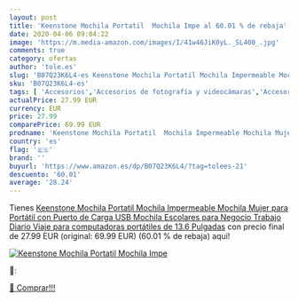 ```yaml
---
layout: post
title: 'Keenstone Mochila Portatil  Mochila Impe al 60.01 % de rebaja'
date: 2020-04-06 09:04:22
image: 'https://m.media-amazon.com/images/I/41w46JiK0yL._SL400_.jpg'
comments: true
category: ofertas
author: 'tole.es'
slug: 'B07Q23K6L4-es Keenstone Mochila Portatil Mochila Impermeable Mochila...'
sku: 'B07Q23K6L4-es'
tags: [ 'Accesorios','Accesorios de fotografía y videocámaras','Accesorios para portátiles y netbooks','Bolsas y fundas para cámaras compactas','Bolsas y fundas para cámaras digitales','Bolsas y fundas para cámaras,  videocámaras y prismáticos','Bolsas y fundas para portátiles y netbooks','Electrónica','Fotografía y videocámaras','Informática','Mochilas para portátiles y netbooks','mochila', ]
actualPrice: 27.99 EUR
currency: EUR
price: 27.99
comparePrice: 69.99 EUR
prodname: 'Keenstone Mochila Portatil  Mochila Impermeable Mochila Mujer para Portátil con Puerto de Carga USB Mochila Escolares para Negocio Trabajo Diario Viaje para computadoras portátiles de 13.6 Pulgadas'
country: 'es'
flag: '🇪🇸'
brand: ''
buyurl: 'https://www.amazon.es/dp/B07Q23K6L4/?tag=tolees-21'
descuento: '60.01'
average: '28.24'
---
```


Tienes [Keenstone Mochila Portatil  Mochila Impermeable Mochila Mujer para Portátil con Puerto de Carga USB Mochila Escolares para Negocio Trabajo Diario Viaje para computadoras portátiles de 13.6 Pulgadas](https://www.amazon.es/dp/B07Q23K6L4/?tag=tolees-21) con precio final de  27.99 EUR (original: 69.99 EUR) (60.01 %  de rebaja) aqui!

[![Keenstone Mochila Portatil  Mochila Impe](https://m.media-amazon.com/images/I/41w46JiK0yL._SL400_.jpg)](https://www.amazon.es/dp/B07Q23K6L4/?tag=tolees-21)

🔎:


[🛒 Comprar!!!](https://www.amazon.es/dp/B07Q23K6L4/?tag=tolees-21)
